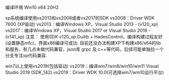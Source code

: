 编译环境 Win10 x64 20H2

xp系统编译使用vs2013和vs2008或者vs2017的SDK
vs2008：Driver WDK 7600 (XP驱动)
vs2013：编译Windows XP，Visual Studio 2013 -  (v120_xp)
vs2017：编译Windows XP，Visual Studio 2017 or Visual Studio 2019 - (v141_xp)
注意：
使用SDK v120_xp:Duilib + HadesControl，编译构建过程友好(设置静态mfc)，界面x86编译可成功.
目前还没办法构建XP下构建x86/x64的lib和服务，有几点未做代码兼容，json库 grpc 及 c++等代码，后续可能单独拉一个分支专注xp代码兼容.


win7以上使用vs2019(包括驱动)
vs2019：编译win7/win8/win10/win11  Visual Studio 2019 (SDK_142) 
vs2019：Driver WDK 10.0(可选择win7/win10运行平台)